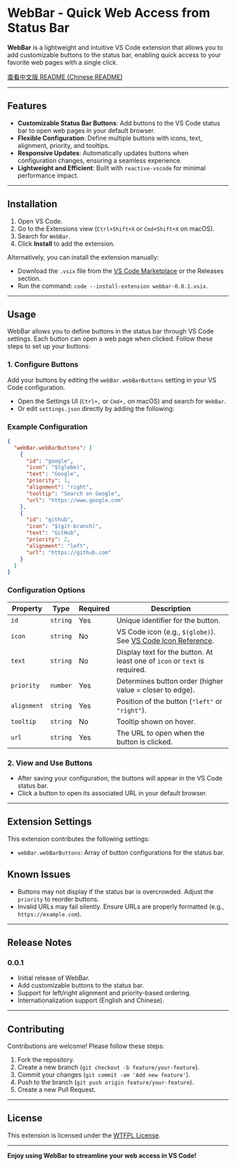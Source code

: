 # WebBar - Quick Web Access from Status Bar

**WebBar** is a lightweight and intuitive VS Code extension that allows you to add customizable buttons to the status bar, enabling quick access to your favorite web pages with a single click.

[查看中文版 README (Chinese README)](README-zh.md)

---

## Features

-   **Customizable Status Bar Buttons**: Add buttons to the VS Code status bar to open web pages in your default browser.
-   **Flexible Configuration**: Define multiple buttons with icons, text, alignment, priority, and tooltips.
-   **Responsive Updates**: Automatically updates buttons when configuration changes, ensuring a seamless experience.
-   **Lightweight and Efficient**: Built with `reactive-vscode` for minimal performance impact.

---

## Installation

1. Open VS Code.
2. Go to the Extensions view (`Ctrl+Shift+X` or `Cmd+Shift+X` on macOS).
3. Search for `WebBar`.
4. Click **Install** to add the extension.

Alternatively, you can install the extension manually:

-   Download the `.vsix` file from the [VS Code Marketplace](https://marketplace.visualstudio.com/) or the Releases section.
-   Run the command: `code --install-extension webbar-0.0.1.vsix`.

---

## Usage

WebBar allows you to define buttons in the status bar through VS Code settings. Each button can open a web page when clicked. Follow these steps to set up your buttons:

### 1. Configure Buttons

Add your buttons by editing the `webBar.webBarButtons` setting in your VS Code configuration.

-   Open the Settings UI (`Ctrl+,` or `Cmd+,` on macOS) and search for `WebBar`.
-   Or edit `settings.json` directly by adding the following:

### Example Configuration

```json
{
  "webBar.webBarButtons": [
    {
      "id": "google",
      "icon": "$(globe)",
      "text": "Google",
      "priority": 1,
      "alignment": "right",
      "tooltip": "Search on Google",
      "url": "https://www.google.com"
    },
    {
      "id": "github",
      "icon": "$(git-branch)",
      "text": "GitHub",
      "priority": 2,
      "alignment": "left",
      "url": "https://github.com"
    }
  ]
}
```

### Configuration Options

| Property    | Type     | Required | Description                                                                                                                  |
| ----------- | -------- | -------- | ---------------------------------------------------------------------------------------------------------------------------- |
| `id`        | `string` | Yes      | Unique identifier for the button.                                                                                            |
| `icon`      | `string` | No       | VS Code icon (e.g., `$(globe)`). See [VS Code Icon Reference](https://code.visualstudio.com/api/references/icons-in-labels). |
| `text`      | `string` | No       | Display text for the button. At least one of `icon` or `text` is required.                                                   |
| `priority`  | `number` | Yes      | Determines button order (higher value = closer to edge).                                                                     |
| `alignment` | `string` | Yes      | Position of the button (`"left"` or `"right"`).                                                                              |
| `tooltip`   | `string` | No       | Tooltip shown on hover.                                                                                                      |
| `url`       | `string` | Yes      | The URL to open when the button is clicked.                                                                                  |

### 2. View and Use Buttons

-   After saving your configuration, the buttons will appear in the VS Code status bar.
-   Click a button to open its associated URL in your default browser.

---

## Extension Settings

This extension contributes the following settings:

-   `webBar.webBarButtons`: Array of button configurations for the status bar.

## Known Issues

-   Buttons may not display if the status bar is overcrowded. Adjust the `priority` to reorder buttons.
-   Invalid URLs may fail silently. Ensure URLs are properly formatted (e.g., `https://example.com`).

---

## Release Notes

### 0.0.1

-   Initial release of WebBar.
-   Add customizable buttons to the status bar.
-   Support for left/right alignment and priority-based ordering.
-   Internationalization support (English and Chinese).

---

## Contributing

Contributions are welcome! Please follow these steps:

1. Fork the repository.
2. Create a new branch (`git checkout -b feature/your-feature`).
3. Commit your changes (`git commit -am 'Add new feature'`).
4. Push to the branch (`git push origin feature/your-feature`).
5. Create a new Pull Request.

---

## License

This extension is licensed under the [WTFPL License](LICENSE).

---

**Enjoy using WebBar to streamline your web access in VS Code!**
